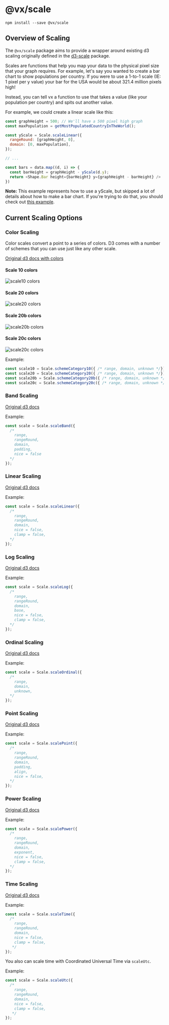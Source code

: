 # @vx/scale

```
npm install --save @vx/scale
```

## Overview of Scaling
The `@vx/scale` package aims to provide a wrapper around existing d3 scaling originally defined in the [d3-scale](https://github.com/d3/d3-scale) package.

Scales are functions that help you map your data to the physical pixel size that your graph requires. For example, let's say you wanted to create a bar chart to show populations per country. If you were to use a 1-to-1 scale (IE: 1 pixel per y value) your bar for the USA would be about 321.4 million pixels high!

Instead, you can tell vx a function to use that takes a value (like your population per country) and spits out another value.

For example, we could create a linear scale like this:

``` javascript
const graphHeight = 500; // We'll have a 500 pixel high graph
const maxPopulation = getMostPopulatedCountryInTheWorld();

const yScale = Scale.scaleLinear({
  rangeRound: [graphHeight, 0],
  domain: [0, maxPopulation],
});

// ...

const bars = data.map((d, i) => {
  const barHeight = graphHeight - yScale(d.y);
  return <Shape.Bar height={barHeight} y={graphHeight - barHeight} />
})
```

**Note:** This example represents how to use a yScale, but skipped a lot of details about how to make a bar chart. If you're trying to do that, you should check out [this example](https://github.com/hshoff/vx/blob/master/packages/vx-demo/components/charts/SimpleBar.js).

## Current Scaling Options

### Color Scaling
Color scales convert a point to a series of colors. D3 comes with a number of schemes that you can use just like any other scale.

[Original d3 docs with colors](https://github.com/d3/d3-scale/blob/master/README.md#schemeCategory10)

#### Scale 10 colors
![scale10 colors](https://raw.githubusercontent.com/d3/d3-scale/master/img/category10.png)

#### Scale 20 colors
![scale20 colors](https://raw.githubusercontent.com/d3/d3-scale/master/img/category20.png)

#### Scale 20b colors
![scale20b colors](https://raw.githubusercontent.com/d3/d3-scale/master/img/category20b.png)

#### Scale 20c colors
![scale20c colors](https://raw.githubusercontent.com/d3/d3-scale/master/img/category20c.png)

Example:
``` javascript
const scale10 = Scale.schemeCategory10({ /* range, domain, unknown */})
const scale20 = Scale.schemeCategory20({ /* range, domain, unknown */})
const scale20b = Scale.schemeCategory20b({ /* range, domain, unknown */})
const scale20c = Scale.schemeCategory20c({ /* range, domain, unknown */})
```

### Band Scaling

[Original d3 docs](https://github.com/d3/d3-scale/blob/master/README.md#_band)

Example:
``` javascript
const scale = Scale.scaleBand({
  /*
    range,
    rangeRound,
    domain,
    padding,
    nice = false
  */
});
```

### Linear Scaling

[Original d3 docs](https://github.com/d3/d3-scale/blob/master/README.md#scaleLinear)

Example:
``` javascript
const scale = Scale.scaleLinear({
  /*
    range,
    rangeRound,
    domain,
    nice = false,
    clamp = false,
  */
});
```

### Log Scaling

[Original d3 docs](https://github.com/d3/d3-scale/blob/master/README.md#scaleLog)

Example:
``` javascript
const scale = Scale.scaleLog({
  /*
    range,
    rangeRound,
    domain,
    base,
    nice = false,
    clamp = false,
  */
});
```

### Ordinal Scaling
[Original d3 docs](https://github.com/d3/d3-scale/blob/master/README.md#scaleOrdinal)

Example:
``` javascript
const scale = Scale.scaleOrdinal({
  /*
    range,
    domain,
    unknown,
  */
});
```

### Point Scaling
[Original d3 docs](https://github.com/d3/d3-scale/blob/master/README.md#scalePoint)

Example:
``` javascript
const scale = Scale.scalePoint({
  /*
    range,
    rangeRound,
    domain,
    padding,
    align,
    nice = false,
  */
});
```

### Power Scaling
[Original d3 docs](https://github.com/d3/d3-scale/blob/master/README.md#scalePow)

Example:
``` javascript
const scale = Scale.scalePower({
  /*
    range,
    rangeRound,
    domain,
    exponent,
    nice = false,
    clamp = false,
  */
});
```

### Time Scaling
[Original d3 docs](https://github.com/d3/d3-scale/blob/master/README.md#scaleTime)

Example:
``` javascript
const scale = Scale.scaleTime({
  /*
    range,
    rangeRound,
    domain,
    nice = false,
    clamp = false,
   */
});
```

You also can scale time with Coordinated Universal Time via `scaleUtc`.

Example:
``` javascript
const scale = Scale.scaleUtc({
  /*
    range,
    rangeRound,
    domain,
    nice = false,
    clamp = false,
   */
});
```
